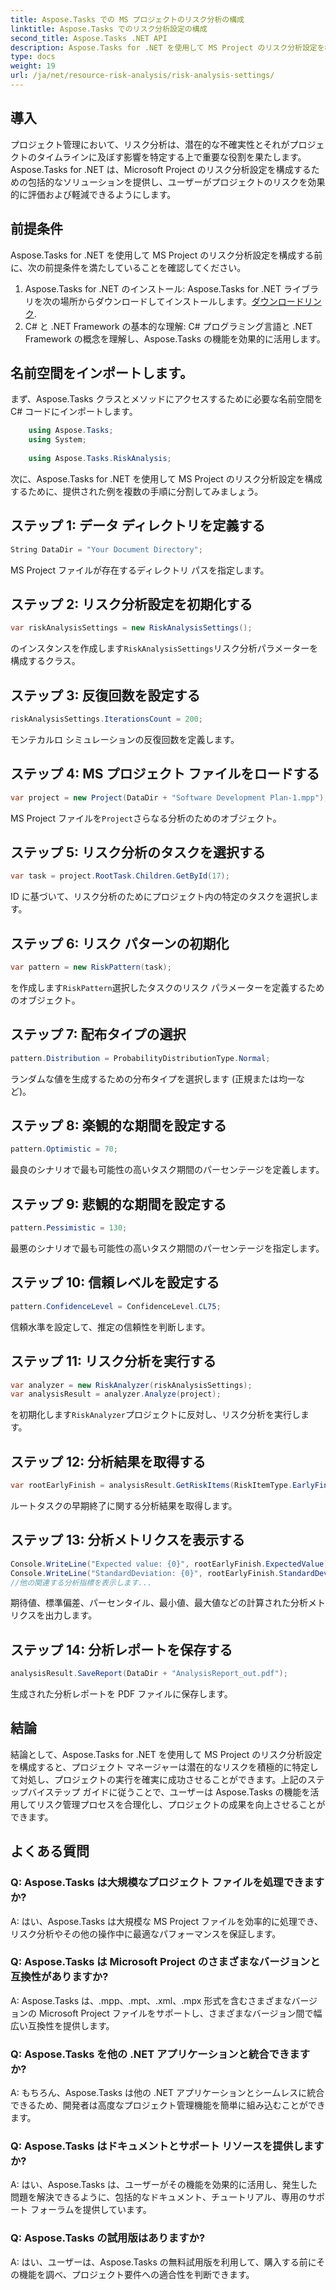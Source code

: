 ```yaml
---
title: Aspose.Tasks での MS プロジェクトのリスク分析の構成
linktitle: Aspose.Tasks でのリスク分析設定の構成
second_title: Aspose.Tasks .NET API
description: Aspose.Tasks for .NET を使用して MS Project のリスク分析設定を構成する方法を学びます。高度なリスク評価技術によりプロジェクト管理の効率を高めます。
type: docs
weight: 19
url: /ja/net/resource-risk-analysis/risk-analysis-settings/
---
```

## 導入
プロジェクト管理において、リスク分析は、潜在的な不確実性とそれがプロジェクトのタイムラインに及ぼす影響を特定する上で重要な役割を果たします。 Aspose.Tasks for .NET は、Microsoft Project のリスク分析設定を構成するための包括的なソリューションを提供し、ユーザーがプロジェクトのリスクを効果的に評価および軽減できるようにします。
## 前提条件

Aspose.Tasks for .NET を使用して MS Project のリスク分析設定を構成する前に、次の前提条件を満たしていることを確認してください。
1.  Aspose.Tasks for .NET のインストール: Aspose.Tasks for .NET ライブラリを次の場所からダウンロードしてインストールします。[ダウンロードリンク](https://releases.aspose.com/tasks/net/).
2. C# と .NET Framework の基本的な理解: C# プログラミング言語と .NET Framework の概念を理解し、Aspose.Tasks の機能を効果的に活用します。

## 名前空間をインポートします。
まず、Aspose.Tasks クラスとメソッドにアクセスするために必要な名前空間を C# コードにインポートします。
```csharp
    using Aspose.Tasks;
    using System;
    
    using Aspose.Tasks.RiskAnalysis;
```

次に、Aspose.Tasks for .NET を使用して MS Project のリスク分析設定を構成するために、提供された例を複数の手順に分割してみましょう。
## ステップ 1: データ ディレクトリを定義する
```csharp
String DataDir = "Your Document Directory";
```
MS Project ファイルが存在するディレクトリ パスを指定します。
## ステップ 2: リスク分析設定を初期化する
```csharp
var riskAnalysisSettings = new RiskAnalysisSettings();
```
のインスタンスを作成します`RiskAnalysisSettings`リスク分析パラメーターを構成するクラス。
## ステップ 3: 反復回数を設定する
```csharp
riskAnalysisSettings.IterationsCount = 200;
```
モンテカルロ シミュレーションの反復回数を定義します。
## ステップ 4: MS プロジェクト ファイルをロードする
```csharp
var project = new Project(DataDir + "Software Development Plan-1.mpp");
```
 MS Project ファイルを`Project`さらなる分析のためのオブジェクト。
## ステップ 5: リスク分析のタスクを選択する
```csharp
var task = project.RootTask.Children.GetById(17);
```
ID に基づいて、リスク分析のためにプロジェクト内の特定のタスクを選択します。
## ステップ 6: リスク パターンの初期化
```csharp
var pattern = new RiskPattern(task);
```
を作成します`RiskPattern`選択したタスクのリスク パラメーターを定義するためのオブジェクト。
## ステップ 7: 配布タイプの選択
```csharp
pattern.Distribution = ProbabilityDistributionType.Normal;
```
ランダムな値を生成するための分布タイプを選択します (正規または均一など)。
## ステップ 8: 楽観的な期間を設定する
```csharp
pattern.Optimistic = 70;
```
最良のシナリオで最も可能性の高いタスク期間のパーセンテージを定義します。
## ステップ 9: 悲観的な期間を設定する
```csharp
pattern.Pessimistic = 130;
```
最悪のシナリオで最も可能性の高いタスク期間のパーセンテージを指定します。
## ステップ 10: 信頼レベルを設定する
```csharp
pattern.ConfidenceLevel = ConfidenceLevel.CL75;
```
信頼水準を設定して、推定の信頼性を判断します。
## ステップ 11: リスク分析を実行する
```csharp
var analyzer = new RiskAnalyzer(riskAnalysisSettings);
var analysisResult = analyzer.Analyze(project);
```
を初期化します`RiskAnalyzer`プロジェクトに反対し、リスク分析を実行します。
## ステップ 12: 分析結果を取得する
```csharp
var rootEarlyFinish = analysisResult.GetRiskItems(RiskItemType.EarlyFinish).Get(project.RootTask);
```
ルートタスクの早期終了に関する分析結果を取得します。
## ステップ 13: 分析メトリクスを表示する
```csharp
Console.WriteLine("Expected value: {0}", rootEarlyFinish.ExpectedValue);
Console.WriteLine("StandardDeviation: {0}", rootEarlyFinish.StandardDeviation);
//他の関連する分析指標を表示します...
```
期待値、標準偏差、パーセンタイル、最小値、最大値などの計算された分析メトリクスを出力します。
## ステップ 14: 分析レポートを保存する
```csharp
analysisResult.SaveReport(DataDir + "AnalysisReport_out.pdf");
```
生成された分析レポートを PDF ファイルに保存します。

## 結論
結論として、Aspose.Tasks for .NET を使用して MS Project のリスク分析設定を構成すると、プロジェクト マネージャーは潜在的なリスクを積極的に特定して対処し、プロジェクトの実行を確実に成功させることができます。上記のステップバイステップ ガイドに従うことで、ユーザーは Aspose.Tasks の機能を活用してリスク管理プロセスを合理化し、プロジェクトの成果を向上させることができます。
## よくある質問
### Q: Aspose.Tasks は大規模なプロジェクト ファイルを処理できますか?
A: はい、Aspose.Tasks は大規模な MS Project ファイルを効率的に処理でき、リスク分析やその他の操作中に最適なパフォーマンスを保証します。
### Q: Aspose.Tasks は Microsoft Project のさまざまなバージョンと互換性がありますか?
A: Aspose.Tasks は、.mpp、.mpt、.xml、.mpx 形式を含むさまざまなバージョンの Microsoft Project ファイルをサポートし、さまざまなバージョン間で幅広い互換性を提供します。
### Q: Aspose.Tasks を他の .NET アプリケーションと統合できますか?
A: もちろん、Aspose.Tasks は他の .NET アプリケーションとシームレスに統合できるため、開発者は高度なプロジェクト管理機能を簡単に組み込むことができます。
### Q: Aspose.Tasks はドキュメントとサポート リソースを提供しますか?
A: はい、Aspose.Tasks は、ユーザーがその機能を効果的に活用し、発生した問題を解決できるように、包括的なドキュメント、チュートリアル、専用のサポート フォーラムを提供しています。
### Q: Aspose.Tasks の試用版はありますか?
A: はい、ユーザーは、Aspose.Tasks の無料試用版を利用して、購入する前にその機能を調べ、プロジェクト要件への適合性を判断できます。